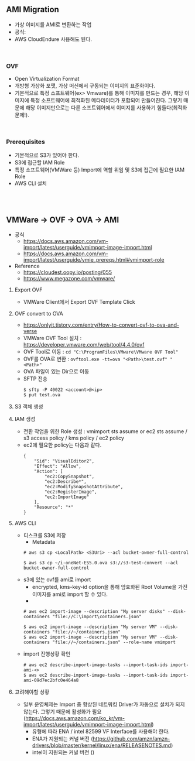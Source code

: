 ## AMI Migration
* 가상 이미지를 AMI로 변환하는 작업
* 공식: 
* AWS CloudEndure 사용해도 된다.
</br>

### OVF
* Open Virtualization Format
* 개방형 가상화 포맷, 가상 머신에서 구동되는 이미지의 표준화이다.
* 기본적으로 특정 소프트웨어(ex> Vmware)를 통해 이미지를 만드는 경우, 해당 이미지에 특정 소프트웨어에 최적화된 메타데이터가 포함되어 만들어진다. 그렇기 때문에 해당 이미지만으로는 다른 소프트웨어에서 이미지를 사용하기 힘들다(최적화 문제!).
</br>


### Prerequisites
* 기본적으로 S3가 있어야 한다.
* S3에 접근할 IAM Role
* 특정 소프트웨어(VMWare 등) Import에 역할 위임 및 S3에 접근에 필요한 IAM Role
* AWS CLI 설치
</br>
</br>


## VMWare -> OVF -> OVA -> AMI
* 공식
    * https://docs.aws.amazon.com/vm-import/latest/userguide/vmimport-image-import.html
    * https://docs.aws.amazon.com/vm-import/latest/userguide/vmie_prereqs.html#vmimport-role
* Reference
    * https://cloudest.oopy.io/posting/055
    * https://www.megazone.com/vmware/
1. Export OVF
    * VMWare Client에서 Export OVF Template Click
2. OVF convert to OVA
    * https://onlyit.tistory.com/entry/How-to-convert-ovf-to-ova-and-verse
    * VMWare OVF Tool 설치 : https://developer.vmware.com/web/tool/4.4.0/ovf
    * OVF Tool로 이동 : ```cd "C:\ProgramFiles\VMware\VMware OVF Tool"```
    * OVF를 OVA로 변환 : ```ovftool.exe -tt=ova "<Path>\test.ovf" "<Path>"```
    * OVA 파일이 있는 Dir으로 이동
    * SFTP 전송
        ```
        $ sftp -P 40022 <account>@<ip>
        $ put test.ova
        ```
3. S3 객체 생성
4. IAM 생성
    * 전환 작업을 위한 Role 생성 : vmimport sts assume or ec2 sts assume / s3 access policy / kms policy / ec2 policy
    * ec2에 필요한 policy는 다음과 같다.
        ```
        {
            "Sid": "VisualEditor2",
            "Effect": "Allow",
            "Action": [
                "ec2:CopySnapshot",
                "ec2:Describe*",
                "ec2:ModifySnapshotAttribute",
                "ec2:RegisterImage",
                "ec2:ImportImage"
            ],
            "Resource": "*"
        }
        ```
5. AWS CLI
    * 디스크를 S3에 저장
        * Metadata 
        ```
        # aws s3 cp <LocalPath> <S3Uri> --acl bucket-owner-full-control

        $ aws s3 cp ~/i-oneNet-ES5.0.ova s3://s3-test-convert --acl bucket-owner-full-control
        ```
    * s3에 있는 ovf를 ami로 import
        * encrypted, kms-key-id option을 통해 암호화된 Root Volume을 가진 이미지를 ami로 import 할 수 있다.
        * 
        ```
        # aws ec2 import-image --description "My server disks" --disk-containers "file://C:\import\containers.json"

        $ aws ec2 import-image --description "My server VM" --disk-containers "file://~/containers.json"
        $ aws ec2 import-image --description "My server VM" --disk-containers "file://~/containers.json" --role-name vmimport
        ```
    * import 진행상황 확인
        ```
        # aws ec2 describe-import-image-tasks --import-task-ids import-ami-<>
        $ aws ec2 describe-import-image-tasks --import-task-ids import-ami-09d7ec2bfc0e464a8
        ```

6. 고려해야할 상황
    * 일부 운영체제는 Import 중 향상된 네트워킹 Driver가 자동으로 설치가 되지 않는다. 그렇기 때문에 활성화가 필요 (https://docs.aws.amazon.com/ko_kr/vm-import/latest/userguide/vmimport-image-import.html)
        * 유형에 따라 ENA / intel 82599 VF Interface를 사용해야 한다.
        * ENA가 지원되는 커널 버전 (https://github.com/amzn/amzn-drivers/blob/master/kernel/linux/ena/RELEASENOTES.md)
        * intel이 지원되는 커널 버전 ()
</br>